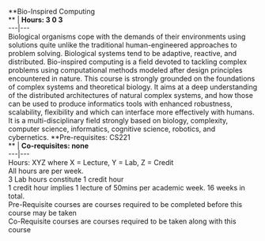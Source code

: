 **Bio-Inspired Computing  
** | **Hours: 3 0 3**  
---|---  
Biological organisms cope with the demands of their environments using solutions quite unlike the traditional human-engineered approaches to problem solving. Biological systems tend to be adaptive, reactive, and distributed. Bio-inspired computing is a field devoted to tackling complex problems using computational methods modeled after design principles encountered in nature. This course is strongly grounded on the foundations of complex systems and theoretical biology. It aims at a deep understanding of the distributed architectures of natural complex systems, and how those can be used to produce informatics tools with enhanced robustness, scalability, flexibility and which can interface more effectively with humans. It is a multi-disciplinary field strongly based on biology, complexity, computer science, informatics, cognitive science, robotics, and cybernetics. 
**Pre-requisites: CS221  
** | **Co-requisites: none**  
---|---  
Hours: XYZ where X = Lecture, Y = Lab, Z = Credit  
All hours are per week.  
3 Lab hours constitute 1 credit hour  
1 credit hour implies 1 lecture of 50mins per academic week. 16 weeks in total.  
Pre-Requisite courses are courses required to be completed before this course may be taken  
Co-Requisite courses are courses required to be taken along with this course
